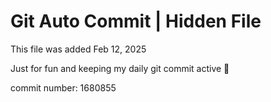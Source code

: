 # Git Auto Commit | Hidden File

This file was added Feb 12, 2025

Just for fun and keeping my daily git commit active 🤪

commit number: 1680855
